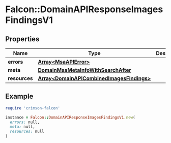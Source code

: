 # Falcon::DomainAPIResponseImagesFindingsV1

## Properties

| Name | Type | Description | Notes |
| ---- | ---- | ----------- | ----- |
| **errors** | [**Array&lt;MsaAPIError&gt;**](MsaAPIError.md) |  | [optional] |
| **meta** | [**DomainMsaMetaInfoWithSearchAfter**](DomainMsaMetaInfoWithSearchAfter.md) |  |  |
| **resources** | [**Array&lt;DomainAPICombinedImagesFindings&gt;**](DomainAPICombinedImagesFindings.md) |  |  |

## Example

```ruby
require 'crimson-falcon'

instance = Falcon::DomainAPIResponseImagesFindingsV1.new(
  errors: null,
  meta: null,
  resources: null
)
```

